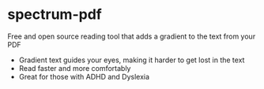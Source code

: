 # spectrum-pdf

Free and open source reading tool that adds a gradient to the text from your PDF
- Gradient text guides your eyes, making it harder to get lost in the text
- Read faster and more comfortably
- Great for those with ADHD and Dyslexia
